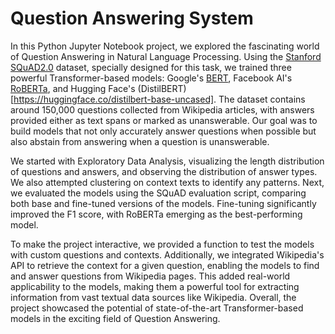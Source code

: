 # Question Answering System

In this Python Jupyter Notebook project, we explored the fascinating world of Question Answering in Natural Language Processing. Using the [Stanford SQuAD2.0](https://rajpurkar.github.io/SQuAD-explorer/) dataset, specially designed for this task, we trained three powerful Transformer-based models: Google's [BERT](https://huggingface.co/bert-base-uncased), Facebook AI's [RoBERTa](https://huggingface.co/roberta-base), and Hugging Face's (DistilBERT)[https://huggingface.co/distilbert-base-uncased]. The dataset contains around 150,000 questions collected from Wikipedia articles, with answers provided either as text spans or marked as unanswerable. Our goal was to build models that not only accurately answer questions when possible but also abstain from answering when a question is unanswerable.

We started with Exploratory Data Analysis, visualizing the length distribution of questions and answers, and observing the distribution of answer types. We also attempted clustering on context texts to identify any patterns. Next, we evaluated the models using the SQuAD evaluation script, comparing both base and fine-tuned versions of the models. Fine-tuning significantly improved the F1 score, with RoBERTa emerging as the best-performing model.

To make the project interactive, we provided a function to test the models with custom questions and contexts. Additionally, we integrated Wikipedia's API to retrieve the context for a given question, enabling the models to find and answer questions from Wikipedia pages. This added real-world applicability to the models, making them a powerful tool for extracting information from vast textual data sources like Wikipedia. Overall, the project showcased the potential of state-of-the-art Transformer-based models in the exciting field of Question Answering.
